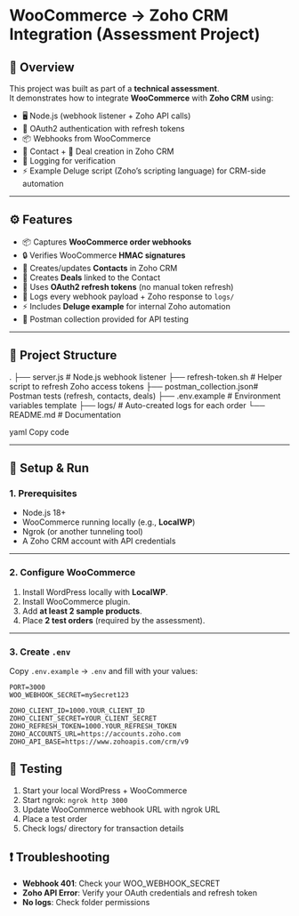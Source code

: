 # WooCommerce → Zoho CRM Integration (Assessment Project)

## 📌 Overview
This project was built as part of a **technical assessment**.  
It demonstrates how to integrate **WooCommerce** with **Zoho CRM** using:

- 🖥️ Node.js (webhook listener + Zoho API calls)
- 🔑 OAuth2 authentication with refresh tokens
- 📦 Webhooks from WooCommerce
- 👤 Contact + 💼 Deal creation in Zoho CRM
- 📝 Logging for verification
- ⚡ Example Deluge script (Zoho’s scripting language) for CRM-side automation

---

## ⚙️ Features
- 📦 Captures **WooCommerce order webhooks**
- 🔒 Verifies WooCommerce **HMAC signatures**
- 👤 Creates/updates **Contacts** in Zoho CRM
- 💼 Creates **Deals** linked to the Contact
- 🔄 Uses **OAuth2 refresh tokens** (no manual token refresh)
- 📝 Logs every webhook payload + Zoho response to `logs/`
- ⚡ Includes **Deluge example** for internal Zoho automation
- 🧪 Postman collection provided for API testing

---

## 📂 Project Structure
.
├── server.js # Node.js webhook listener
├── refresh-token.sh # Helper script to refresh Zoho access tokens
├── postman_collection.json# Postman tests (refresh, contacts, deals)
├── .env.example # Environment variables template
├── logs/ # Auto-created logs for each order
└── README.md # Documentation

yaml
Copy code

---

## 🚀 Setup & Run

### 1. Prerequisites
- Node.js 18+  
- WooCommerce running locally (e.g., **LocalWP**)  
- Ngrok (or another tunneling tool)  
- A Zoho CRM account with API credentials  

---

### 2. Configure WooCommerce
1. Install WordPress locally with **LocalWP**.  
2. Install WooCommerce plugin.  
3. Add **at least 2 sample products**.  
4. Place **2 test orders** (required by the assessment).  

---

### 3. Create `.env`
Copy `.env.example` → `.env` and fill with your values:

```env
PORT=3000
WOO_WEBHOOK_SECRET=mySecret123

ZOHO_CLIENT_ID=1000.YOUR_CLIENT_ID
ZOHO_CLIENT_SECRET=YOUR_CLIENT_SECRET
ZOHO_REFRESH_TOKEN=1000.YOUR_REFRESH_TOKEN
ZOHO_ACCOUNTS_URL=https://accounts.zoho.com
ZOHO_API_BASE=https://www.zohoapis.com/crm/v9
````

## 🧪 Testing
1. Start your local WordPress + WooCommerce
2. Start ngrok: `ngrok http 3000`
3. Update WooCommerce webhook URL with ngrok URL
4. Place a test order
5. Check logs/ directory for transaction details

## ❗ Troubleshooting
- **Webhook 401**: Check your WOO_WEBHOOK_SECRET
- **Zoho API Error**: Verify your OAuth credentials and refresh token
- **No logs**: Check folder permissions